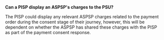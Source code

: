 **Can a PISP display an ASPSP's charges to the PSU?**

The PISP could display any relevant ASPSP charges related to the payment order during the consent stage of their journey, however, this will be dependent on whether the ASPSP has shared these charges with the PISP as part of the payment consent response.
